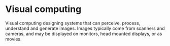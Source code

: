 # Visual computing

Visual computing designing systems that can perceive, process, understand and generate images.
Images typically come from scanners and cameras, and may be displayed on monitors, head mounted displays, or as movies.

